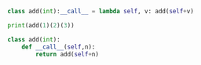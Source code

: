 ```python
class add(int):__call__ = lambda self, v: add(self+v)

print(add(1)(2)(3))
```

```python
class add(int):
    def __call__(self,n):
        return add(self+n)
```